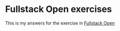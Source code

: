 # Fullstack Open exercises
This is my answers for the exercise in [Fullstack Open](https://fullstackopen.com/)
